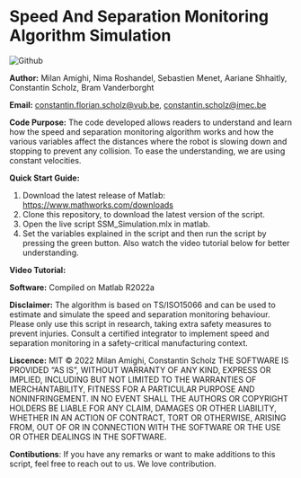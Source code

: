 # Speed And Separation Monitoring Algorithm Simulation
![Github](https://user-images.githubusercontent.com/102663526/203436526-38d3060c-2118-4cb6-a193-d23d8e8548f8.png)

**Author:** Milan Amighi, Nima Roshandel, Sebastien Menet, Aariane Shhaitly, Constantin Scholz, Bram Vanderborght

**Email:** constantin.florian.scholz@vub.be, constantin.scholz@imec.be

**Code Purpose:** The code developed allows readers to understand and learn how the speed and separation monitoring algorithm works and how the various variables affect the distances where the robot is slowing down and stopping to prevent any collision. To ease the understanding, we are using constant velocities.

**Quick Start Guide:**
1. Download the latest release of Matlab: https://www.mathworks.com/downloads
2. Clone this repository, to download the latest version of the script.
3. Open the live script SSM_Simulation.mlx in matlab.
4. Set the variables explained in the script and then run the script by pressing the green button. Also watch the video tutorial below for better understanding. 

**Video Tutorial:** 

**Software:** Compiled on Matlab R2022a

**Disclaimer:** The algorithm is based on TS/ISO15066 and can be used to estimate and simulate the speed and separation monitoring behaviour. Please only use this script in research, taking extra safety measures to prevent injuries. Consult a certified integrator to implement speed and separation monitoring in a safety-critical manufacturing context.  

**Liscence:** MIT © 2022 Milan Amighi, Constantin Scholz THE SOFTWARE IS PROVIDED “AS IS”, WITHOUT WARRANTY OF ANY KIND, EXPRESS OR IMPLIED, INCLUDING BUT NOT LIMITED TO THE WARRANTIES OF MERCHANTABILITY, FITNESS FOR A PARTICULAR PURPOSE AND NONINFRINGEMENT. IN NO EVENT SHALL THE AUTHORS OR COPYRIGHT HOLDERS BE LIABLE FOR ANY CLAIM, DAMAGES OR OTHER LIABILITY, WHETHER IN AN ACTION OF CONTRACT, TORT OR OTHERWISE, ARISING FROM, OUT OF OR IN CONNECTION WITH THE SOFTWARE OR THE USE OR OTHER DEALINGS IN THE SOFTWARE.

**Contibutions**: If you have any remarks or want to make additions to this script, feel free to reach out to us. We love contribution.
